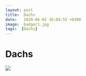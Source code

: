 ```yaml
---
layout: post
title:  Dachs
date:   2020-06-02 16:04:55 +0300
image:  badger1.jpg
tags:  [Dachs] 
---
```

# Dachs

![]({{site.baseurl}}/img/00.jpg)
